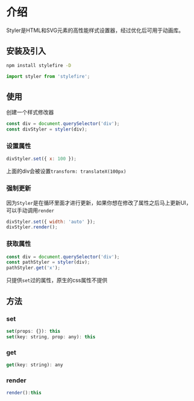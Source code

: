 # 介绍

Styler是HTML和SVG元素的高性能样式设置器，经过优化后可用于动画库。

## 安装及引入

```bash
npm install stylefire -D
```

```js
import styler from 'stylefire';
```

## 使用

创建一个样式修改器

```js
const div = document.querySelector('div');
const divStyler = styler(div);
```

### 设置属性

```js
divStyler.set({ x: 100 });
```
上面的div会被设置`transform: translateX(100px)`

### 强制更新

因为`Styler`是在循环里面才进行更新，如果你想在修改了属性之后马上更新UI，可以手动调用`render`

```js
divStyler.set({ width: 'auto' });
divStyler.render();
```

### 获取属性

```js
const div = document.querySelector('div');
const pathStyler = styler(div);
pathStyler.get('x');
```

只提供`set`过的属性，原生的css属性不提供

## 方法

### set

```js
set(props: {}): this
set(key: string, prop: any): this
```

### get

```js
get(key: string): any
```

### render

```js
render():this
```